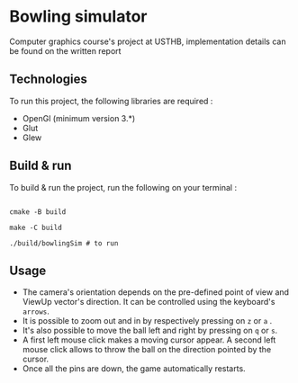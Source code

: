 # Bowling simulator
Computer graphics course's project at USTHB, implementation details can be found on the written report  
	
## Technologies
To run this project, the following libraries are required :
* OpenGl (minimum version 3.*)
* Glut
* Glew
	
## Build & run
To build & run the project, run the following on your terminal :

```

cmake -B build 

make -C build

./build/bowlingSim # to run 

```

## Usage

* The camera's orientation depends on the pre-defined point of view and ViewUp vector's direction. It can be controlled using the keyboard's ` arrows`.
* It is possible to zoom out and in by respectively pressing on `z` or  `a` .
* It's also possible to move the ball left and right by pressing on `q` or `s`. 
* A first left mouse click makes a moving cursor appear. A second left mouse click allows to throw the ball on the direction pointed by the cursor.
* Once all the pins are down, the game automatically restarts.
